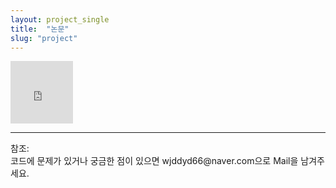 ```yaml
---
layout: project_single
title:  "논문"
slug: "project"
---
```

<embed src="https://raw.githubusercontent.com/wjddyd66/wjddyd66.github.io/master/static/projects/paper.pdf#toolbar=1" type="application/pdf" width="100" height="100" />

<hr>
참조:<https://github.com/wjddyd66/Project/blob/master/Paper/%EB%85%BC%EB%AC%B8.pdf><br>
코드에 문제가 있거나 궁금한 점이 있으면 wjddyd66@naver.com으로  Mail을 남겨주세요.